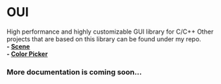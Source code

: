 # OUI
High performance and highly customizable GUI library for C/C++
Other projects that are based on this library can be found under my repo.
<br/>**- [Scene](https://github.com/xomid/scene)**
<br/>**- [Color Picker](https://github.com/xomid/color_picker)**

### More documentation is coming soon...
